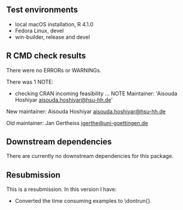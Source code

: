 ## Test environments
* local macOS installation, R 4.1.0  
* Fedora Linux, devel
* win-builder, release and devel

## R CMD check results

There were no ERRORs or WARNINGs. 

There was 1 NOTE:

* checking CRAN incoming feasibility ... NOTE
  Maintainer: 'Aisouda Hoshiyar <aisouda.hoshiyar@hsu-hh.de>'
  
New maintainer: Aisouda Hoshiyar <aisouda.hoshiyar@hsu-hh.de>
  
Old maintainer: Jan Gertheiss <jgerthe@uni-goettingen.de>
 
  
## Downstream dependencies

There are currently no downstream dependencies for this package.


## Resubmission
This is a resubmission. In this version I have:

* Converted the time consuming examples to \dontrun{}.
